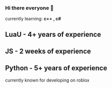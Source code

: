 ### Hi there everyone 👋

currently learning: **c++ , c#**
## LuaU - 4+ years of experience
## JS - 2 weeks of experience
## Python - 5+ years of experience

currently known for developing on roblox
